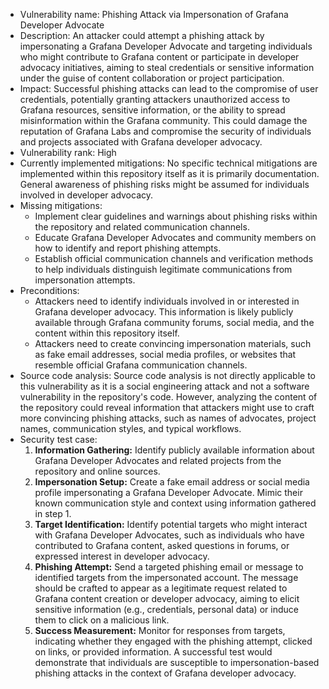 - Vulnerability name: Phishing Attack via Impersonation of Grafana Developer Advocate
- Description: An attacker could attempt a phishing attack by impersonating a Grafana Developer Advocate and targeting individuals who might contribute to Grafana content or participate in developer advocacy initiatives, aiming to steal credentials or sensitive information under the guise of content collaboration or project participation.
- Impact: Successful phishing attacks can lead to the compromise of user credentials, potentially granting attackers unauthorized access to Grafana resources, sensitive information, or the ability to spread misinformation within the Grafana community. This could damage the reputation of Grafana Labs and compromise the security of individuals and projects associated with Grafana developer advocacy.
- Vulnerability rank: High
- Currently implemented mitigations: No specific technical mitigations are implemented within this repository itself as it is primarily documentation. General awareness of phishing risks might be assumed for individuals involved in developer advocacy.
- Missing mitigations:
    - Implement clear guidelines and warnings about phishing risks within the repository and related communication channels.
    - Educate Grafana Developer Advocates and community members on how to identify and report phishing attempts.
    - Establish official communication channels and verification methods to help individuals distinguish legitimate communications from impersonation attempts.
- Preconditions:
    - Attackers need to identify individuals involved in or interested in Grafana developer advocacy. This information is likely publicly available through Grafana community forums, social media, and the content within this repository itself.
    - Attackers need to create convincing impersonation materials, such as fake email addresses, social media profiles, or websites that resemble official Grafana communication channels.
- Source code analysis: Source code analysis is not directly applicable to this vulnerability as it is a social engineering attack and not a software vulnerability in the repository's code. However, analyzing the content of the repository could reveal information that attackers might use to craft more convincing phishing attacks, such as names of advocates, project names, communication styles, and typical workflows.
- Security test case:
    1. **Information Gathering:** Identify publicly available information about Grafana Developer Advocates and related projects from the repository and online sources.
    2. **Impersonation Setup:** Create a fake email address or social media profile impersonating a Grafana Developer Advocate. Mimic their known communication style and context using information gathered in step 1.
    3. **Target Identification:** Identify potential targets who might interact with Grafana Developer Advocates, such as individuals who have contributed to Grafana content, asked questions in forums, or expressed interest in developer advocacy.
    4. **Phishing Attempt:** Send a targeted phishing email or message to identified targets from the impersonated account. The message should be crafted to appear as a legitimate request related to Grafana content creation or developer advocacy, aiming to elicit sensitive information (e.g., credentials, personal data) or induce them to click on a malicious link.
    5. **Success Measurement:**  Monitor for responses from targets, indicating whether they engaged with the phishing attempt, clicked on links, or provided information. A successful test would demonstrate that individuals are susceptible to impersonation-based phishing attacks in the context of Grafana developer advocacy.